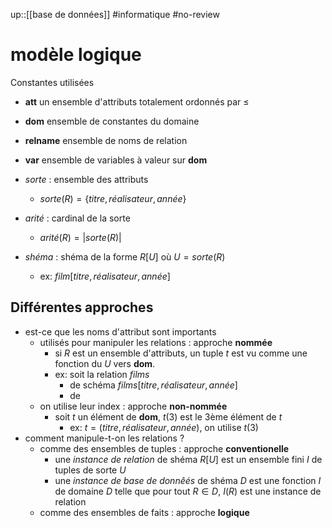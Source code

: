 up::[[base de données]]
#informatique #no-review 
# modèle logique

Constantes utilisées
 - **att** un ensemble d'attributs totalement ordonnés par $\leq$
 - **dom** ensemble de constantes du domaine
 - **relname** ensemble de noms de relation
 - **var** ensemble de variables à valeur sur **dom**


- _sorte_ : ensemble des attributs
    - $sorte(R) = \{titre, réalisateur, année\}$
- _arité_ : cardinal de la sorte
    - $arité(R) = |sorte(R)|$
- _shéma_ : shéma de la forme $R[U]$ où $U=sorte(R)$
    - ex: $film[titre, réalisateur, année]$


## Différentes approches

 - est-ce que les noms d'attribut sont importants
     - utilisés pour manipuler les relations : approche **nommée**
         - si $R$ est un ensemble d'attributs, un tuple $t$ est vu comme une fonction du $U$ vers **dom**.
         - ex: soit la relation $films$
             - de schéma $films[titre, réalisateur, année]$
             - de 
     - on utilise leur index : approche **non-nommée**
         - soit $t$ un élément de **dom**, $t(3)$ est le 3ème élément de $t$
             - ex: $t=(titre, réalisateur, année)$, on utilise $t(3)$
 - comment manipule-t-on les relations ?
     - comme des ensembles de tuples : approche **conventionelle**
         - une _instance de relation_ de shéma $R[U]$ est un ensemble fini $I$ de tuples de sorte $U$
         - une _instance de base de donnêés_ de shéma $D$ est une fonction $I$ de domaine $D$ telle que pour tout $R\in  D$, $I(R)$ est une instance de relation
     - comme des ensembles de faits : approche **logique**
